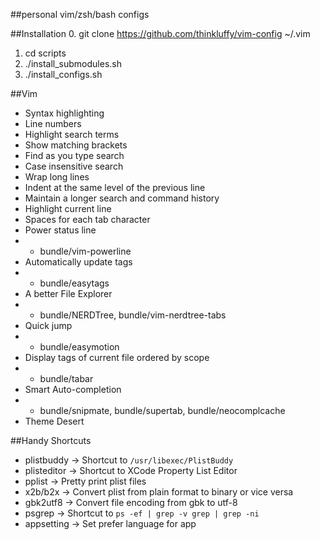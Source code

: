 ##personal vim/zsh/bash configs

##Installation
0. git clone https://github.com/thinkluffy/vim-config ~/.vim
1. cd scripts
1. ./install_submodules.sh
2. ./install_configs.sh

##Vim
* Syntax highlighting
* Line numbers
* Highlight search terms
* Show matching brackets
* Find as you type search
* Case insensitive search
* Wrap long lines
* Indent at the same level of the previous line
* Maintain a longer search and command history
* Highlight current line
* Spaces for each tab character
* Power status line
* - bundle/vim-powerline
* Automatically update tags 
* - bundle/easytags 
* A better File Explorer
* - bundle/NERDTree, bundle/vim-nerdtree-tabs
* Quick jump 
* - bundle/easymotion
* Display tags of current file ordered by scope
* - bundle/tabar
* Smart Auto-completion
* - bundle/snipmate, bundle/supertab, bundle/neocomplcache
* Theme Desert

##Handy Shortcuts

* plistbuddy -> Shortcut to `/usr/libexec/PlistBuddy`
* plisteditor -> Shortcut to XCode Property List Editor
* pplist -> Pretty print plist files
* x2b/b2x -> Convert plist from plain format to binary or vice versa
* gbk2utf8 -> Convert file encoding from gbk to utf-8
* psgrep -> Shortcut to `ps -ef | grep -v grep | grep -ni`
* appsetting -> Set prefer language for app
